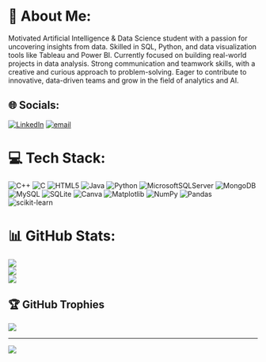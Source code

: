 # 💫 About Me:
Motivated Artificial Intelligence & Data Science student with a passion for uncovering insights from data. Skilled in SQL, Python, and data visualization tools like Tableau and Power BI. Currently focused on building real-world projects in data analysis. Strong communication and teamwork skills, with a creative and curious approach to problem-solving. Eager to contribute to innovative, data-driven teams and grow in the field of analytics and AI.


## 🌐 Socials:
[![LinkedIn](https://img.shields.io/badge/LinkedIn-%230077B5.svg?logo=linkedin&logoColor=white)](https://www.linkedin.com/in/nikita-jadhao-40450b286/) [![email](https://img.shields.io/badge/Email-D14836?logo=gmail&logoColor=white)](mailto:nikkij1805@gmail.com) 

# 💻 Tech Stack:
![C++](https://img.shields.io/badge/c++-%2300599C.svg?style=for-the-badge&logo=c%2B%2B&logoColor=white) ![C](https://img.shields.io/badge/c-%2300599C.svg?style=for-the-badge&logo=c&logoColor=white) ![HTML5](https://img.shields.io/badge/html5-%23E34F26.svg?style=for-the-badge&logo=html5&logoColor=white) ![Java](https://img.shields.io/badge/java-%23ED8B00.svg?style=for-the-badge&logo=openjdk&logoColor=white) ![Python](https://img.shields.io/badge/python-3670A0?style=for-the-badge&logo=python&logoColor=ffdd54) ![MicrosoftSQLServer](https://img.shields.io/badge/Microsoft%20SQL%20Server-CC2927?style=for-the-badge&logo=microsoft%20sql%20server&logoColor=white) ![MongoDB](https://img.shields.io/badge/MongoDB-%234ea94b.svg?style=for-the-badge&logo=mongodb&logoColor=white) ![MySQL](https://img.shields.io/badge/mysql-4479A1.svg?style=for-the-badge&logo=mysql&logoColor=white) ![SQLite](https://img.shields.io/badge/sqlite-%2307405e.svg?style=for-the-badge&logo=sqlite&logoColor=white) ![Canva](https://img.shields.io/badge/Canva-%2300C4CC.svg?style=for-the-badge&logo=Canva&logoColor=white) ![Matplotlib](https://img.shields.io/badge/Matplotlib-%23ffffff.svg?style=for-the-badge&logo=Matplotlib&logoColor=black) ![NumPy](https://img.shields.io/badge/numpy-%23013243.svg?style=for-the-badge&logo=numpy&logoColor=white) ![Pandas](https://img.shields.io/badge/pandas-%23150458.svg?style=for-the-badge&logo=pandas&logoColor=white) ![scikit-learn](https://img.shields.io/badge/scikit--learn-%23F7931E.svg?style=for-the-badge&logo=scikit-learn&logoColor=white)
# 📊 GitHub Stats:
![](https://github-readme-stats.vercel.app/api?username=NIKITA-1805&theme=dark&hide_border=false&include_all_commits=false&count_private=false)<br/>
![](https://nirzak-streak-stats.vercel.app/?user=NIKITA-1805&theme=dark&hide_border=false)<br/>
![](https://github-readme-stats.vercel.app/api/top-langs/?username=NIKITA-1805&theme=dark&hide_border=false&include_all_commits=false&count_private=false&layout=compact)

## 🏆 GitHub Trophies
![](https://github-profile-trophy.vercel.app/?username=NIKITA-1805&theme=radical&no-frame=false&no-bg=true&margin-w=4)

---
[![](https://visitcount.itsvg.in/api?id=NIKITA-1805&icon=0&color=0)](https://visitcount.itsvg.in)

<!-- Proudly created with GPRM ( https://gprm.itsvg.in ) -->
